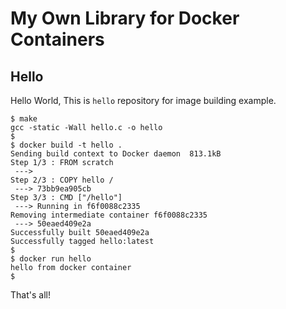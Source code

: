 # My Own Library for Docker Containers

## Hello

Hello World, This is `hello` repository for image building example.

```
$ make
gcc -static -Wall hello.c -o hello
$ 
$ docker build -t hello .
Sending build context to Docker daemon  813.1kB
Step 1/3 : FROM scratch
 --->
Step 2/3 : COPY hello /
 ---> 73bb9ea905cb
Step 3/3 : CMD ["/hello"]
 ---> Running in f6f0088c2335
Removing intermediate container f6f0088c2335
 ---> 50eaed409e2a
Successfully built 50eaed409e2a
Successfully tagged hello:latest
$
$ docker run hello
hello from docker container
$
```

That's all!

